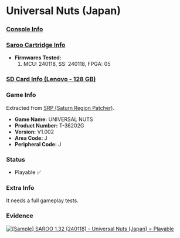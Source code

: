 # Universal Nuts (Japan)

### [Console Info](../../../../Info/Consoles/VA13/README.md)

### [Saroo Cartridge Info](../../../../Info/Cartridges/RetroGameParadiseStore/1.32F/README.md)

- <b>Firmwares Tested:</b>
  1. MCU: 240118, SS: 240118, FPGA: 05

### [SD Card Info (Lenovo - 128 GB)](../../../../Info/SdCards/Lenovo/128GB/fat32/README.md)

### Game Info

Extracted from [SRP (Saturn Region Patcher)](https://segaxtreme.net/resources/saturn-region-patcher.81/download).

- <b>Game Name:</b> UNIVERSAL NUTS
- <b>Product Number:</b> T-36202G
- <b>Version:</b> V1.002
- <b>Area Code:</b> J
- <b>Peripheral Code:</b> J

### Status

- Playable :white_check_mark:

### Extra Info

It needs a full gameplay tests.

### Evidence

[![[Sample] SAROO 1.32 (240118) - Universal Nuts (Japan) = Playable](https://img.youtube.com/vi/pHXMNLi_b7Y/0.jpg)](https://www.youtube.com/watch?v=pHXMNLi_b7Y)
